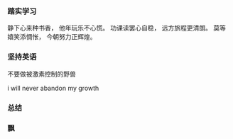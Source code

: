 
### 踏实学习

静下心来种书香，
他年玩乐不心慌。
功课读罢心自稳，
远方旅程更清朗。
莫等嬉笑添惆怅，
今朝努力正辉煌。

### 坚持英语

不要做被激素控制的野兽

i will never abandon my growth 

### 总结


### 飘




